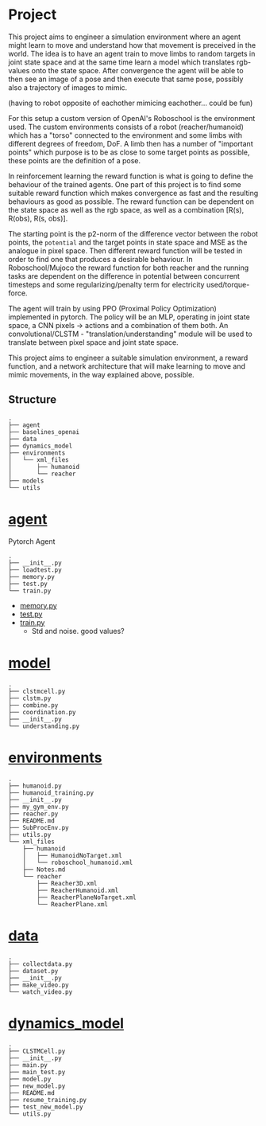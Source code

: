 Project
==========

This project aims to engineer a simulation environment where an agent might learn to
move and understand how that movement is preceived in the world.  The idea is
to have an agent train to move limbs to random targets in joint state space and
at the same time learn a model which translates rgb-values onto the state
space.  After convergence the agent will be able to then see an image of a pose
and then execute that same pose, possibly also a trajectory of images to mimic.

(having to robot opposite of eachother mimicing eachother... could be fun)

For this setup a custom version of OpenAI's Roboschool is the environment used.
The custom environments consists of a robot (reacher/humanoid) which has a
"torso" connected to the environment and some limbs with different degrees of
freedom, DoF. A limb then has a number of "important points" which purpose is
to be as close to some target points as possible, these points are the
definition of a pose.

In reinforcement learning the reward function is what is going to define the
behaviour of the trained agents. One part of this project is to find some
suitable reward function which makes convergence as fast and the resulting
behaviours as good as possible. The reward function can be dependent on the
state space as well as the rgb space, as well as a combination [R(s), R(obs), R(s, obs)]. 

The starting point is the p2-norm of the difference vector between the robot
points, the `potential` and the target points in state space and MSE as the
analogue in pixel space. Then different reward function will be tested in order
to find one that produces a desirable behaviour. In Roboschool/Mujoco the
reward function for both reacher and the running tasks are dependent on the
difference in potential between concurrent timesteps and some
regularizing/penalty term for electricity used/torque-force. 

The agent will train by using PPO (Proximal Policy Optimization) implemented in
pytorch.  The policy will be an MLP, operating in joint state space, a CNN
pixels -> actions and a combination of them both.  An convolutional/CLSTM -
"translation/understanding" module will be used to translate between pixel
space and joint state space.


This project aims to engineer a suitable simulation environment, a reward
function, and a network architecture that will make learning to move and mimic
movements, in the way explained above, possible.


## Structure

```
.
├── agent
├── baselines_openai
├── data
├── dynamics_model
├── environments
│   └── xml_files
│       ├── humanoid
│       └── reacher
├── models
└── utils
```

# [agent](project.agent/)
Pytorch Agent
```
.
├── __init__.py
├── loadtest.py
├── memory.py
├── test.py
└── train.py
```

* [memory.py](project.agent/memory.py)
* [test.py](project.agent/test.py)
* [train.py](project.agent/train.py)
	* Std and noise. good values?

# [model](project.models)

```
.
├── clstmcell.py
├── clstm.py
├── combine.py
├── coordination.py
├── __init__.py
└── understanding.py
```

# [environments](project.environments/)

```
.
├── humanoid.py
├── humanoid_training.py
├── __init__.py
├── my_gym_env.py
├── reacher.py
├── README.md
├── SubProcEnv.py
├── utils.py
└── xml_files
    ├── humanoid
    │   ├── HumanoidNoTarget.xml
    │   └── roboschool_humanoid.xml
    ├── Notes.md
    └── reacher
        ├── Reacher3D.xml
        ├── ReacherHumanoid.xml
        ├── ReacherPlaneNoTarget.xml
        └── ReacherPlane.xml
```

# [data](project.data)
```
.
├── collectdata.py
├── dataset.py
├── __init__.py
├── make_video.py
└── watch_video.py
```
# [dynamics_model](project.dynamics_model)
```
.
├── CLSTMCell.py
├── __init__.py
├── main.py
├── main_test.py
├── model.py
├── new_model.py
├── README.md
├── resume_training.py
├── test_new_model.py
└── utils.py

```
